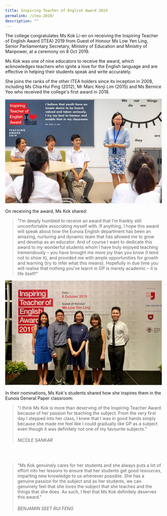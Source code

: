 ```yaml
---
title: Inspiring Teacher of English Award 2019
permalink: /itea-2019/
description: ""
---
```


The college congratulates Ms Kok Li-en on receiving the Inspiring Teacher of English Award (ITEA) 2019 from Guest of Honour Ms Low Yen Ling, Senior Parliamentary Secretary, Ministry of Education and Ministry of Manpower, at a ceremony on 8 Oct 2019.

Ms Kok was one of nine educators to receive the award, which acknowledges teachers who ignite a love for the English language and are effective in helping their students speak and write accurately.

She joins the ranks of the other ITEA holders since its inception in 2008, including Ms Chia Hui Ping (2012), Mr Marc Kenji Lim (2015) and Ms Bernice Yeo who received the college's first award in 2018.

![](/images/ITEA2019_1.jpeg)

On receiving the award, Ms Kok shared:

> "I’m deeply humbled to receive an award that I’m frankly still uncomfortable associating myself with. If anything, I hope this award will speak about how the Eunoia English department has been an amazing, nurturing and dynamic team that has allowed me to grow and develop as an educator. And of course I want to dedicate this award to my wonderful students whom I have truly enjoyed teaching tremendously – you have brought me more joy than you know (I tend not to show it), and provided me with ample opportunities for growth and learning (try to infer what this means). Hopefully in due time you will realise that nothing you’ve learnt in GP is merely academic – it is life itself!"

![](/images/ITEA2019_2.jpeg)

In their nominations, Ms Kok's students shared how she inspires them in the Eunoia General Paper classroom:

> "I think Ms Kok is more than deserving of the Inspiring Teacher Award because of her passion for teaching the subject. From the very first day I stepped into her class, I knew that I was in good hands simply because she made me feel like I could gradually like GP as a subject even though it was definitely not one of my favourite subjects."
> ###### NICOLE SANKAR

<br>

> "Ms Kok genuinely cares for her students and she always puts a lot of effort into her lessons to ensure that her students get good resources, imparting new knowledge to us whenever possible. She has a genuine passion for the subject and as her students, we can genuinely feel that she loves the subject that she teaches and the things that she does. As such, I feel that Ms Kok definitely deserves this award."
> ###### BENJAMIN SEET RUI FENG